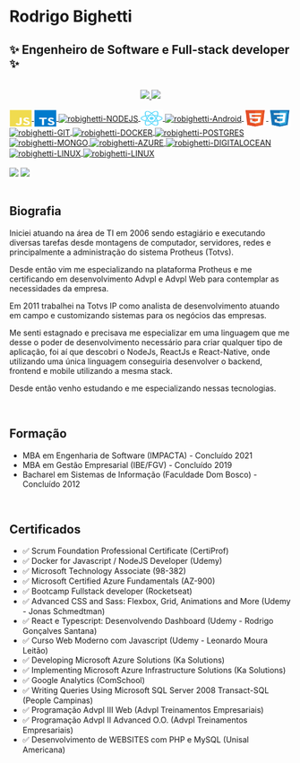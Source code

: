 # Rodrigo Bighetti

## ✨ Engenheiro de Software e Full-stack developer ✨

</br>

<div align="center">
  <a href="https://github.com/robighetti">
  <img height="180em" src="https://github-readme-stats.vercel.app/api?username=robighetti&show_icons=true&theme=dracula&include_all_commits=true&count_private=true"/>
  <img height="180em" src="https://github-readme-stats.vercel.app/api/top-langs/?username=robighetti&layout=compact&langs_count=7&theme=dracula"/>
</div>

<div style="display: inline_block"><br>
  <img align="center" alt="robighetti-Js" height="30" width="40" src="https://raw.githubusercontent.com/devicons/devicon/master/icons/javascript/javascript-plain.svg">

  <img align="center" alt="robighetti-Ts" height="30" width="40" src="https://raw.githubusercontent.com/devicons/devicon/master/icons/typescript/typescript-plain.svg">

  <img align="center" alt="robighetti-NODEJS" height="30" width="40" src="https://cdn.jsdelivr.net/gh/devicons/devicon/icons/nodejs/nodejs-original.svg">

  <img align="center" alt="robighetti-React" height="30" width="40" src="https://raw.githubusercontent.com/devicons/devicon/master/icons/react/react-original.svg">

  <img align="center" alt="robighetti-Android" height="30" width="40" src="https://cdn.jsdelivr.net/gh/devicons/devicon/icons/android/android-original.svg">

  <img align="center" alt="robighetti-HTML" height="30" width="40" src="https://raw.githubusercontent.com/devicons/devicon/master/icons/html5/html5-original.svg">

  <img align="center" alt="robighetti-CSS" height="30" width="40" src="https://raw.githubusercontent.com/devicons/devicon/master/icons/css3/css3-original.svg">

  <img align="center" alt="robighetti-GIT" height="30" width="40" src="https://cdn.jsdelivr.net/gh/devicons/devicon/icons/git/git-original.svg">

   <img align="center" alt="robighetti-DOCKER" height="30" width="40" src="https://cdn.jsdelivr.net/gh/devicons/devicon/icons/docker/docker-plain-wordmark.svg">
   
<img align="center" alt="robighetti-POSTGRES" height="30" width="40" src="https://cdn.jsdelivr.net/gh/devicons/devicon/icons/postgresql/postgresql-original-wordmark.svg">

<img align="center" alt="robighetti-MONGO" height="30" width="40" src="https://cdn.jsdelivr.net/gh/devicons/devicon/icons/mongodb/mongodb-original-wordmark.svg">

   <img align="center" alt="robighetti-AZURE" height="30" width="40" src="https://cdn.jsdelivr.net/gh/devicons/devicon/icons/azure/azure-original.svg">

   <img align="center" alt="robighetti-DIGITALOCEAN" height="30" width="40" src="https://cdn.jsdelivr.net/gh/devicons/devicon/icons/digitalocean/digitalocean-original.svg">

   <img align="center" alt="robighetti-LINUX" height="30" width="40" src="https://cdn.jsdelivr.net/gh/devicons/devicon/icons/linux/linux-original.svg">

   <img align="center" alt="robighetti-LINUX" height="30" width="40" src="https://cdn.jsdelivr.net/gh/devicons/devicon/icons/jira/jira-original.svg">  
</div>

</br>

<div>     
  <a href = "mailto:robighetti@gmail.com"><img src="https://img.shields.io/badge/-Gmail-%23333?style=for-the-badge&logo=gmail&logoColor=white" target="_blank"></a>
  <a href="https://www.linkedin.com/in/rodrigo-bighetti/" target="_blank"><img src="https://img.shields.io/badge/-LinkedIn-%230077B5?style=for-the-badge&logo=linkedin&logoColor=white" target="_blank"></a> 
</div>

</br>

## Biografia

Iniciei atuando na área de TI em 2006 sendo estagiário e executando diversas tarefas desde montagens de computador, servidores, redes e principalmente a administração do sistema Protheus (Totvs).

Desde então vim me especializando na plataforma Protheus e me certificando em desenvolvimento Advpl e Advpl Web para contemplar as necessidades da empresa.

Em 2011 trabalhei na Totvs IP como analista de desenvolvimento atuando em campo e customizando sistemas para os negócios das empresas.

Me senti estagnado e precisava me especializar em uma linguagem que me desse o poder de desenvolvimento necessário para criar qualquer tipo de aplicação, foi aí que descobri o NodeJs, ReactJs e React-Native, onde utilizando uma única linguagem conseguiria desenvolver o backend, frontend e mobile utilizando a mesma stack.

Desde então venho estudando e me especializando nessas tecnologias.

</br>

## Formação

- MBA em Engenharia de Software (IMPACTA) -  Concluído 2021
- MBA em Gestão Empresarial (IBE/FGV) - Concluído 2019
- Bacharel em Sistemas de Informação (Faculdade Dom Bosco) - Concluído 2012

</br>

## Certificados

- ✅ Scrum Foundation Professional Certificate (CertiProf)
- ✅ Docker for Javascript / NodeJS Developer (Udemy)
- ✅ Microsoft Technology Associate (98-382)
- ✅ Microsoft Certified Azure Fundamentals (AZ-900)
- ✅ Bootcamp Fullstack developer (Rocketseat)
- ✅ Advanced CSS and Sass: Flexbox, Grid, Animations and More (Udemy - Jonas Schmedtman)
- ✅ React e Typescript: Desenvolvendo Dashboard (Udemy - Rodrigo Gonçalves Santana)
- ✅ Curso Web Moderno com Javascript (Udemy - Leonardo Moura Leitão)
- ✅ Developing Microsoft Azure Solutions (Ka Solutions)
- ✅ Implementing Microsoft Azure Infrastructure Solutions (Ka Solutions)
- ✅ Google Analytics (ComSchool)
- ✅ Writing Queries Using Microsoft SQL Server 2008 Transact-SQL (People Campinas)
- ✅ Programação Advpl III Web (Advpl Treinamentos Empresariais)
- ✅ Programação Advpl II Advanced O.O. (Advpl Treinamentos Empresariais)
- ✅ Desenvolvimento de WEBSITES com PHP e MySQL (Unisal Americana)
